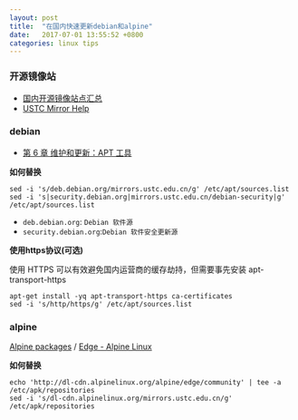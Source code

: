 ```yaml
---
layout: post
title:  "在国内快速更新debian和alpine"
date:   2017-07-01 13:55:52 +0800
categories: linux tips
---
```


### 开源镜像站

* [国内开源镜像站点汇总](https://segmentfault.com/a/1190000000375848)
* [USTC Mirror Help](https://mirrors.ustc.edu.cn/help/)

### debian

* [第 6 章 维护和更新：APT 工具](https://debian-handbook.info/browse/zh-CN/stable/apt.html#sect.apt-sources.list)


**如何替换**

	sed -i 's/deb.debian.org/mirrors.ustc.edu.cn/g' /etc/apt/sources.list
	sed -i 's|security.debian.org|mirrors.ustc.edu.cn/debian-security|g' /etc/apt/sources.list


* `deb.debian.org`: `Debian 软件源`
* `security.debian.org`:`Debian 软件安全更新源`

**使用https协议(可选)**

使用 HTTPS 可以有效避免国内运营商的缓存劫持，但需要事先安装 apt-transport-https

	apt-get install -yq apt-transport-https ca-certificates
	sed -i 's/http/https/g' /etc/apt/sources.list


### alpine

[Alpine packages](https://pkgs.alpinelinux.org/packages) / [Edge - Alpine Linux](https://wiki.alpinelinux.org/wiki/Edge)

**如何替换**

	echo 'http://dl-cdn.alpinelinux.org/alpine/edge/community' | tee -a /etc/apk/repositories
	sed -i 's/dl-cdn.alpinelinux.org/mirrors.ustc.edu.cn/g' /etc/apk/repositories
